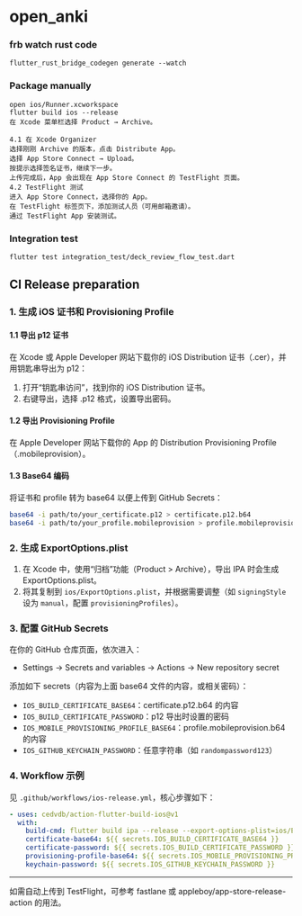 # open_anki

### frb watch rust code
```
flutter_rust_bridge_codegen generate --watch
```

### Package manually
```
open ios/Runner.xcworkspace
flutter build ios --release
在 Xcode 菜单栏选择 Product → Archive。

4.1 在 Xcode Organizer
选择刚刚 Archive 的版本，点击 Distribute App。
选择 App Store Connect → Upload。
按提示选择签名证书，继续下一步。
上传完成后，App 会出现在 App Store Connect 的 TestFlight 页面。
4.2 TestFlight 测试
进入 App Store Connect，选择你的 App。
在 TestFlight 标签页下，添加测试人员（可用邮箱邀请）。
通过 TestFlight App 安装测试。
```

### Integration test
```
flutter test integration_test/deck_review_flow_test.dart
```

## CI Release preparation

### 1. 生成 iOS 证书和 Provisioning Profile

#### 1.1 导出 p12 证书
在 Xcode 或 Apple Developer 网站下载你的 iOS Distribution 证书（.cer），并用钥匙串导出为 p12：

1. 打开“钥匙串访问”，找到你的 iOS Distribution 证书。
2. 右键导出，选择 .p12 格式，设置导出密码。

#### 1.2 导出 Provisioning Profile
在 Apple Developer 网站下载你的 App 的 Distribution Provisioning Profile（.mobileprovision）。

#### 1.3 Base64 编码
将证书和 profile 转为 base64 以便上传到 GitHub Secrets：

```sh
base64 -i path/to/your_certificate.p12 > certificate.p12.b64
base64 -i path/to/your_profile.mobileprovision > profile.mobileprovision.b64
```

### 2. 生成 ExportOptions.plist

1. 在 Xcode 中，使用“归档”功能（Product > Archive），导出 IPA 时会生成 ExportOptions.plist。
2. 将其复制到 `ios/ExportOptions.plist`，并根据需要调整（如 `signingStyle` 设为 `manual`，配置 `provisioningProfiles`）。

### 3. 配置 GitHub Secrets

在你的 GitHub 仓库页面，依次进入：

- Settings → Secrets and variables → Actions → New repository secret

添加如下 secrets（内容为上面 base64 文件的内容，或相关密码）：

- `IOS_BUILD_CERTIFICATE_BASE64`：certificate.p12.b64 的内容
- `IOS_BUILD_CERTIFICATE_PASSWORD`：p12 导出时设置的密码
- `IOS_MOBILE_PROVISIONING_PROFILE_BASE64`：profile.mobileprovision.b64 的内容
- `IOS_GITHUB_KEYCHAIN_PASSWORD`：任意字符串（如 `randompassword123`）

### 4. Workflow 示例

见 `.github/workflows/ios-release.yml`，核心步骤如下：

```yaml
- uses: cedvdb/action-flutter-build-ios@v1
  with:
    build-cmd: flutter build ipa --release --export-options-plist=ios/ExportOptions.plist
    certificate-base64: ${{ secrets.IOS_BUILD_CERTIFICATE_BASE64 }}
    certificate-password: ${{ secrets.IOS_BUILD_CERTIFICATE_PASSWORD }}
    provisioning-profile-base64: ${{ secrets.IOS_MOBILE_PROVISIONING_PROFILE_BASE64 }}
    keychain-password: ${{ secrets.IOS_GITHUB_KEYCHAIN_PASSWORD }}
```

---

如需自动上传到 TestFlight，可参考 fastlane 或 appleboy/app-store-release-action 的用法。
